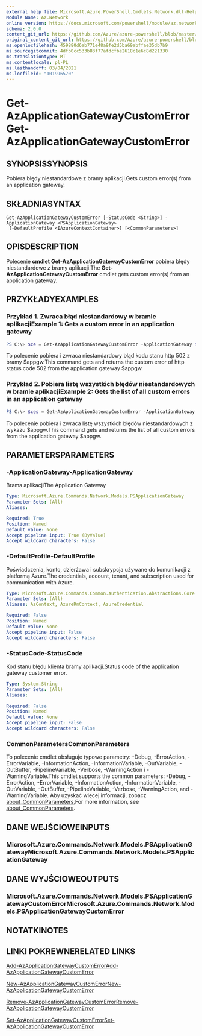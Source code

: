 ```yaml
---
external help file: Microsoft.Azure.PowerShell.Cmdlets.Network.dll-Help.xml
Module Name: Az.Network
online version: https://docs.microsoft.com/powershell/module/az.network/get-azapplicationgatewaycustomerror
schema: 2.0.0
content_git_url: https://github.com/Azure/azure-powershell/blob/master/src/Network/Network/help/Get-AzApplicationGatewayCustomError.md
original_content_git_url: https://github.com/Azure/azure-powershell/blob/master/src/Network/Network/help/Get-AzApplicationGatewayCustomError.md
ms.openlocfilehash: 459880d6ab771e48a9fe2d5ba69abffae35db7b9
ms.sourcegitcommit: 4dfb0cc533b83f77afdcfbe2618c1e6c8d221330
ms.translationtype: MT
ms.contentlocale: pl-PL
ms.lasthandoff: 03/04/2021
ms.locfileid: "101996570"
---
```

# <span data-ttu-id="bc944-101">Get-AzApplicationGatewayCustomError</span><span class="sxs-lookup"><span data-stu-id="bc944-101">Get-AzApplicationGatewayCustomError</span></span>

## <span data-ttu-id="bc944-102">SYNOPSIS</span><span class="sxs-lookup"><span data-stu-id="bc944-102">SYNOPSIS</span></span>
<span data-ttu-id="bc944-103">Pobiera błędy niestandardowe z bramy aplikacji.</span><span class="sxs-lookup"><span data-stu-id="bc944-103">Gets custom error(s) from an application gateway.</span></span>

## <span data-ttu-id="bc944-104">SKŁADNIA</span><span class="sxs-lookup"><span data-stu-id="bc944-104">SYNTAX</span></span>

```
Get-AzApplicationGatewayCustomError [-StatusCode <String>] -ApplicationGateway <PSApplicationGateway>
 [-DefaultProfile <IAzureContextContainer>] [<CommonParameters>]
```

## <span data-ttu-id="bc944-105">OPIS</span><span class="sxs-lookup"><span data-stu-id="bc944-105">DESCRIPTION</span></span>
<span data-ttu-id="bc944-106">Polecenie **cmdlet Get-AzApplicationGatewayCustomError** pobiera błędy niestandardowe z bramy aplikacji.</span><span class="sxs-lookup"><span data-stu-id="bc944-106">The **Get-AzApplicationGatewayCustomError** cmdlet gets custom error(s) from an application gateway.</span></span>

## <span data-ttu-id="bc944-107">PRZYKŁADY</span><span class="sxs-lookup"><span data-stu-id="bc944-107">EXAMPLES</span></span>

### <span data-ttu-id="bc944-108">Przykład 1. Zwraca błąd niestandardowy w bramie aplikacji</span><span class="sxs-lookup"><span data-stu-id="bc944-108">Example 1: Gets a custom error in an application gateway</span></span>
```powershell
PS C:\> $ce = Get-AzApplicationGatewayCustomError -ApplicationGateway $appgw -StatusCode HttpStatus502
```

<span data-ttu-id="bc944-109">To polecenie pobiera i zwraca niestandardowy błąd kodu stanu http 502 z bramy $appgw.</span><span class="sxs-lookup"><span data-stu-id="bc944-109">This command gets and returns the custom error of http status code 502 from the application gateway $appgw.</span></span>

### <span data-ttu-id="bc944-110">Przykład 2. Pobiera listę wszystkich błędów niestandardowych w bramie aplikacji</span><span class="sxs-lookup"><span data-stu-id="bc944-110">Example 2: Gets the list of all custom errors in an application gateway</span></span>
```powershell
PS C:\> $ces = Get-AzApplicationGatewayCustomError -ApplicationGateway $appgw
```

<span data-ttu-id="bc944-111">To polecenie pobiera i zwraca listę wszystkich błędów niestandardowych z wykazu $appgw.</span><span class="sxs-lookup"><span data-stu-id="bc944-111">This command gets and returns the list of all custom errors from the application gateway $appgw.</span></span>

## <span data-ttu-id="bc944-112">PARAMETERS</span><span class="sxs-lookup"><span data-stu-id="bc944-112">PARAMETERS</span></span>

### <span data-ttu-id="bc944-113">-ApplicationGateway</span><span class="sxs-lookup"><span data-stu-id="bc944-113">-ApplicationGateway</span></span>
<span data-ttu-id="bc944-114">Brama aplikacji</span><span class="sxs-lookup"><span data-stu-id="bc944-114">The Application Gateway</span></span>

```yaml
Type: Microsoft.Azure.Commands.Network.Models.PSApplicationGateway
Parameter Sets: (All)
Aliases:

Required: True
Position: Named
Default value: None
Accept pipeline input: True (ByValue)
Accept wildcard characters: False
```

### <span data-ttu-id="bc944-115">-DefaultProfile</span><span class="sxs-lookup"><span data-stu-id="bc944-115">-DefaultProfile</span></span>
<span data-ttu-id="bc944-116">Poświadczenia, konto, dzierżawa i subskrypcja używane do komunikacji z platformą Azure.</span><span class="sxs-lookup"><span data-stu-id="bc944-116">The credentials, account, tenant, and subscription used for communication with Azure.</span></span>

```yaml
Type: Microsoft.Azure.Commands.Common.Authentication.Abstractions.Core.IAzureContextContainer
Parameter Sets: (All)
Aliases: AzContext, AzureRmContext, AzureCredential

Required: False
Position: Named
Default value: None
Accept pipeline input: False
Accept wildcard characters: False
```

### <span data-ttu-id="bc944-117">-StatusCode</span><span class="sxs-lookup"><span data-stu-id="bc944-117">-StatusCode</span></span>
<span data-ttu-id="bc944-118">Kod stanu błędu klienta bramy aplikacji.</span><span class="sxs-lookup"><span data-stu-id="bc944-118">Status code of the application gateway customer error.</span></span>

```yaml
Type: System.String
Parameter Sets: (All)
Aliases:

Required: False
Position: Named
Default value: None
Accept pipeline input: False
Accept wildcard characters: False
```

### <span data-ttu-id="bc944-119">CommonParameters</span><span class="sxs-lookup"><span data-stu-id="bc944-119">CommonParameters</span></span>
<span data-ttu-id="bc944-120">To polecenie cmdlet obsługuje typowe parametry: -Debug, -ErrorAction, -ErrorVariable, -InformationAction, -InformationVariable, -OutVariable, -OutBuffer, -PipelineVariable, -Verbose, -WarningAction i -WarningVariable.</span><span class="sxs-lookup"><span data-stu-id="bc944-120">This cmdlet supports the common parameters: -Debug, -ErrorAction, -ErrorVariable, -InformationAction, -InformationVariable, -OutVariable, -OutBuffer, -PipelineVariable, -Verbose, -WarningAction, and -WarningVariable.</span></span> <span data-ttu-id="bc944-121">Aby uzyskać więcej informacji, zobacz [about_CommonParameters.](http://go.microsoft.com/fwlink/?LinkID=113216)</span><span class="sxs-lookup"><span data-stu-id="bc944-121">For more information, see [about_CommonParameters](http://go.microsoft.com/fwlink/?LinkID=113216).</span></span>

## <span data-ttu-id="bc944-122">DANE WEJŚCIOWE</span><span class="sxs-lookup"><span data-stu-id="bc944-122">INPUTS</span></span>

### <span data-ttu-id="bc944-123">Microsoft.Azure.Commands.Network.Models.PSApplicationGateway</span><span class="sxs-lookup"><span data-stu-id="bc944-123">Microsoft.Azure.Commands.Network.Models.PSApplicationGateway</span></span>

## <span data-ttu-id="bc944-124">DANE WYJŚCIOWE</span><span class="sxs-lookup"><span data-stu-id="bc944-124">OUTPUTS</span></span>

### <span data-ttu-id="bc944-125">Microsoft.Azure.Commands.Network.Models.PSApplicationGatewayCustomError</span><span class="sxs-lookup"><span data-stu-id="bc944-125">Microsoft.Azure.Commands.Network.Models.PSApplicationGatewayCustomError</span></span>

## <span data-ttu-id="bc944-126">NOTATKI</span><span class="sxs-lookup"><span data-stu-id="bc944-126">NOTES</span></span>

## <span data-ttu-id="bc944-127">LINKI POKREWNE</span><span class="sxs-lookup"><span data-stu-id="bc944-127">RELATED LINKS</span></span>

[<span data-ttu-id="bc944-128">Add-AzApplicationGatewayCustomError</span><span class="sxs-lookup"><span data-stu-id="bc944-128">Add-AzApplicationGatewayCustomError</span></span>](./Add-AzApplicationGatewayCustomError.md)

[<span data-ttu-id="bc944-129">New-AzApplicationGatewayCustomError</span><span class="sxs-lookup"><span data-stu-id="bc944-129">New-AzApplicationGatewayCustomError</span></span>](./New-AzApplicationGatewayCustomError.md)

[<span data-ttu-id="bc944-130">Remove-AzApplicationGatewayCustomError</span><span class="sxs-lookup"><span data-stu-id="bc944-130">Remove-AzApplicationGatewayCustomError</span></span>](./Remove-AzApplicationGatewayCustomError.md)

[<span data-ttu-id="bc944-131">Set-AzApplicationGatewayCustomError</span><span class="sxs-lookup"><span data-stu-id="bc944-131">Set-AzApplicationGatewayCustomError</span></span>](./Set-AzApplicationGatewayCustomError.md)
